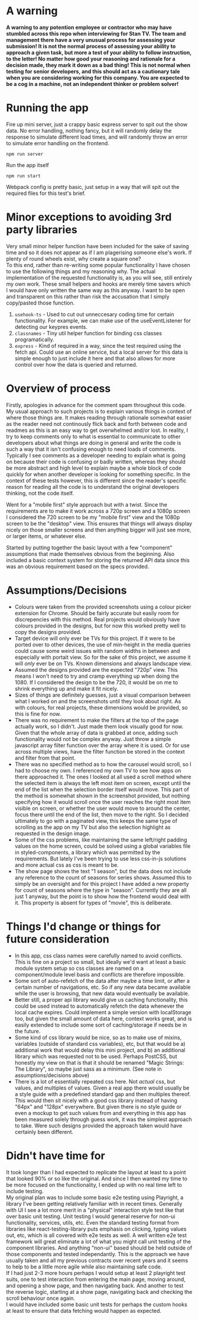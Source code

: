 # A warning

**A warning to any potention employee or contractor who may have stumbled across this repo when interviewing for Stan TV. The team and management there have a very unusual process for assessing your submission! It is not the normal process of assessing your ability to approach a given task, but more a test of your ability to follow instruction, to the letter! No matter how good your reasoning and rationale for a decision made, they mark it down as a bad thing! This is not normal when testing for senior developers, and this should act as a cautionary tale when you are considering working for this company. You are expected to be a cog in a machine, not an independent thinker or problem solver!**


# Running the app

Fire up mini server, just a crappy basic express server to spit out the show data. No error handling, nothing fancy,
but it will randomly delay the response to simulate different load times, and will randomly throw an error to simulate error handling on the frontend.

```
npm run server
```

Run the app itself

```
npm run start
```

Webpack config is pretty basic, just setup in a way that will spit out the required files for this test's brief.

# Minor exceptions to avoiding 3rd party libraries

Very small minor helper function have been included for the sake of saving time and so it does not appear as if I am plagerising someone else's work. If plenty of round wheels exist, why create a square one?\
To this end, rather than re-writing some popular functionality I have chosen to use the following things and my reasoning why. The actual implementation of the requested functionality is, as you will see, still entirely my own work. These small helpers and hooks are merely time savers which I would have only written the same way as this anyway. I want to be open and transparent on this rather than risk the accusation that I simply copy/pasted those function.

1. `usehook-ts` - Used to cut out unneccesary coding time for certain functionality. For example, we can make use of the useEventListener for detecting our keypres events.
2. `classnames` - Tiny util helper function for binding css classes programatically.
3. `express` - Kind of required in a way, since the test required using the fetch api. Could use an online service, but a local server for this data is simple enough to just include it here and that also allows for more control over how the data is queried and returned.

# Overview of process

Firstly, apologies in advance for the comment spam throughout this code. My usual approach to such projects is to explain various things in context of where those things are. It makes reading through rationale somewhat easier as the reader need not continously flick back and forth between code and readmes as this is an easy way to get overwhelmed and/or lost. In reality, I try to keep comments only to what is essential to communicate to other developers about what things are doing in general and write the code is such a way that it isn't confusing enough to need loads of comments. Typically I see comments as a developer needing to explain what is going on because their code is confusing or badly written, whereas they should be more abstract and high level to explain maybe a whole block of code quickly for when another developer is looking for something specific. In the context of these tests however, this is different since the reader's specific reason for reading all the code is to understand the original developers thinking, not the code itself.

Went for a "mobile first" style approach but with a twist. Since the requirements are to make it work across a 720p screen and a 1080p screen I considered the 720 screen to be my "mobile first" view and the 1080p screen to be the "desktop" view. This ensures that things will always display nicely on those smaller screens and then anything bigger will just see more, or larger items, or whatever else.

Started by putting together the basic layout with a few "component" assumptions that made themselves obvious from the beginning. Also included a basic context system for storing the returned API data since this was an obvious requirement based on the specs provided.

# Assumptions/Decisions

- Colours were taken from the provided screenshots using a colour picker extension for Chrome. Should be fairly accurate but easily room for discrepencies with this method. Real projects would obviously have colours provided in the designs, but for now this worked pretty well to copy the designs provided.
- Target device will only ever be TVs for this project. If it were to be ported over to other devices, the use of min-height in the media queries could cause some weird issues with random widths in between and especially with portait view. So for the sake of this project, we assume it will _only_ ever be on TVs. Known dimensions and always landscape view.
- Assumed the designs provided are the expected "720p" view. This means I won't need to try and cramp everything up when doing the 1080. If I considered the design to be the 720, it would be on me to shrink everything up and make it fit nicely.
- Sizes of things are definitely guesses, just a visual comparison between what I worked on and the screenshots until they look about right. As with colours, for real projects, these dimensions would be provided, so this is fine for now.
- There was no requirement to make the filters at the top of the page actually work, so I didn't. Just made them look visually good for now. Given that the whole array of data is grabbed at once, adding such functionality would not be complex anyway. Just throw a simple javascript array filter function over the array where it is used. Or for use across multiple views, have the filter function be stored in the context and filter from that point.
- There was no specified method as to how the carousel would scroll, so I had to choose my own. I referenced my own TV to see how apps on there approached it. The ones I looked at all used a scroll method where the selected item is always the left most item on screen, except until the end of the list when the selection border itself would move. This part of the method is somewhat shown in the screenshot provided, but nothing specifying how it would scroll once the user reaches the right most item visible on screen, or whether the user would move to around the center, focus there until the end of the list, then move to the right. So I decided ultimately to go with a paginated view, this keeps the same type of scrolling as the app on my TV but also the selection highlight as requested in the design image.
- Some of the css problems, like maintaining the same left/right padding values on the home screen, could be solved using a global variables file in styled-components, a library which was permitted by the requirements. But lately I've been trying to use less css-in-js solutions and more actual css as css is meant to be.
- The show page shows the text "1 season", but the data does not include any reference to the count of seasons for series shows. Assumed this to simply be an oversight and for this project I have added a new property for count of seasons where the type in "season". Currently they are all just 1 anyway, but the point is to show how the frontend would deal with it. This property is absent for types of "movie", this is deliberate.

# Things I'd change or things for future consideration

- In this app, css class names were carefully named to avoid conflicts. This is fine on a project so small, but ideally we'd want at least a basic module system setup so css classes are named on a component/module level basis and conflicts are therefore impossible.
- Some sort of auto-refetch of the data after maybe a time limit, or after a certain number of navigations, etc. So if any new data became available while the user is browsing, that new data would eventually be available.
- Better still, a proper api library would give us caching functionality, this could be used instead to automatically refetch the data whenever the local cache expires. Could implement a simple version with localStorage too, but given the small amount of data here, context works great, and is easily extended to include some sort of caching/storage if needs be in the future.
- Some kind of css library would be nice, so as to make use of mixins, variables (outside of standard css variables), etc, but that would be a) additional work that would delay this mini project, and b) an additional library which was requested not to be used. Perhaps PostCSS, but honestly my view on that is that it should be renamed "Magic Strings: The Library", so maybe just sass as a minimum. (See note in assumptions/decisions above)
- There is a lot of essentially repeated css here. Not _actual_ css, but values, and multiples of values. Given a real app there would usually be a style guide with a predefined standard gap and then multiples thereof. This would then sit nicely with a good css library instead of having "64px" and "128px" everywhere. But given there is no style guide or even a mockup to get such values from and everything in this app has been measured solely through guess work, it was the simplest approach to take. Were such designs provided the approach taken would have certainly been different.

# Didn't have time for

It took longer than I had expected to replicate the layout at least to a point that looked 90% or so like the original. And since I then wanted my time to be more focused on the functionality, I ended up with no real time left to include testing.\
My original plan was to include some basic e2e testing using Playright, a library I've been getting relatively familiar with in recent times. Generally with UI I see a lot more merit in a "physical" interaction style test like that over basic unit testing. Unit testing I would general reserve for non-ui functionality, services, utils, etc. Even the standard testing format from libraries like react-testing-library puts emphasis on clicking, typing values out, etc, which is all covered with e2e tests as well. A well written e2e test framework will great eliminate a lot of what you might call unit testing of the component libraries. And anything "non-ui" based should be held outside of those components and tested independantly. This is the approach we have usually taken and all my previous contracts over recent years and it seems to help to be a little more agile while also maintaining safe code.\
If I had just 2-3 more hours perhaps I would setup at least 2 playright test suits, one to test interaction from entering the main page, moving around, and opening a show page, and then navigating back. And another to test the reverse logic, starting at a show page, navigating back and checking the scroll behaviour once again. \
I would have included some basic unit tests for perhaps the custom hooks at least to ensure that data fetching would happen as expected.
